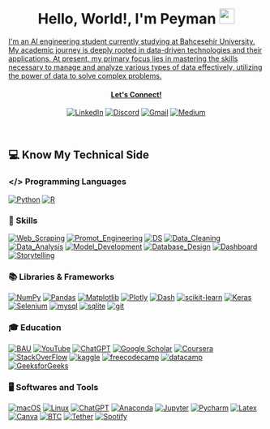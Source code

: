 <h1 align="center">Hello, World!, I'm Peyman
<a href="https://github.com/PeymanKh" target="_self">
		<img src="https://media.giphy.com/media/hvRJCLFzcasrR4ia7z/giphy.gif" width="30">
</h1> 

<p align="left">I'm an AI engineering student currently studying at Bahcesehir University. My academic journey is deeply rooted in data-driven technologies and their applications. At present, my primary focus lies in mastering the skills necessary to manage and analyze various types of data effectively, utilizing the power of data to solve complex problems.</p>

<h4 align="center">Let's Connect!</h4>
<p align="center">
	<a href="https://www.linkedin.com/in/peyman-khodabandehlouei/"><img src="https://img.shields.io/badge/LinkedIn-0077B5?style=for-the-badge&logo=linkedin&logoColor=white" alt="LinkedIn"/></a>
	<a href="https://discordapp.com/users/909543846709452841/"><img src="https://img.shields.io/badge/Discord-%235865F2.svg?style=for-the-badge&logo=discord&logoColor=white" alt="Discord"/></a>
	<a href="mailto:peymankhodabandehlouei@gmail.com"><img img src="https://img.shields.io/badge/Gmail-D14836?style=for-the-badge&logo=gmail&logoColor=white" alt="Gmail"/></a>
	<a href="https://medium.com/@peymankhodabandehlouei"><img src="https://img.shields.io/badge/Medium-12100E?style=for-the-badge&logo=medium&logoColor=white" alt="Medium"/></a>
</p>

<br>

## 💻 Know My Technical Side 

### </> Programming Languages
<p>
    <a href="https://www.python.org/"><img alt="Python" src="https://img.shields.io/badge/python-3670A0?style=for-the-badge&logo=python&logoColor=ffdd54"></a>
    <a href="https://www.r-project.org/"><img alt="R" src="https://img.shields.io/badge/r-%23276DC3.svg?style=for-the-badge&logo=r&logoColor=white"></a>

</p>

### 💼 Skills
<p>
    <a href="https://en.wikipedia.org/wiki/Web_scraping"><img alt="Web_Scraping" src="https://img.shields.io/badge/-Web_Scraping-00134d?style=for-the-badge&logo=data%3Aimage%2Fpng%3Bbase64%2CiVBORw0KGgoAAAANSUhEUgAAABgAAAAYCAYAAADgdz34AAAABHNCSVQICAgIfAhkiAAAAAlwSFlzAAAAsQAAALEBxi1JjQAAABl0RVh0U29mdHdhcmUAd3d3Lmlua3NjYXBlLm9yZ5vuPBoAAAOpSURBVEiJtZVNbFVlEIafme%2Fc0gqE3saQYmKsJYomCpoQf5Cf0KghSlGqYHpFYzTKksS4MrIxbkwMceFCkZgoSWtrxR9MSAW1gA0pVhdWEiEq6MKfFGhpags998y4OLftvfcAcQGTfJszX9535p13zgdXOeSSGXdhaO86xB9D9VVqwj%2F4vwVwJ6aDWhoJ8XZcPqapvRcR%2F%2F8E3x1oJsTvotaC2CbiPz%2FjmoV7EFuPOqh9CfM2EEYfQb0LOELwrVy%2FZagaSjPgA%2FsLuA1h2oLpQZa19lBz3XZM12MKJmD6IIy%2FTHOhG5fDwL0kMsDJjvbLd9D%2FzRbE30dNUYOQtOHFw0T6G2rzUQM1EAO1cUJYjMSr0KSHVCHDZQs3FjqzHRw6tJQk7MJU00r1DGO1eyF6GtP5pW%2FpcQXTeRSL7YyMfo7pWVxSPPH3%2BOOD2yoJ3IUk2onLnDKQPtauLeLR%2BlQWIUNC1MryrTGJHEy%2FCUAtFnZOE0QA9H7fSE76QPtQSy8m2ou7MPB1P8GPYqkCEACfVjfGXTj%2B0VsIJyCkEmJwavcimp7666ImupIhuAu9P5xFrH5miGqQ81sgWYZ4V9lgq45DsM0EfoTizxU58XM0nWiI2PdTMy71qFDh2jicQ6fyaJLKoZoqY%2BX1GSB5zEcJVY5XW8DvzTdEJL5wFthmSS6cHqGuPp%2BiluW0moQ8c3WUC%2FFF9MktjEiCoZRVZ2nFdXWCiVfuomW7cZzhcWVebZorv6%2FiEUlueKbKcqKJufXMsREsu%2BwV3QgjRHMXYFWdAkwlw0rbTScxGc14PNJ6TEYy%2Fp8507shI4SafGn5ynPnWLLp1EWqu7KR%2Fos6jl9LLnmOMG0zIEq%2B5aE7%2B9k3%2BCIhyYGR5imzaRJzX8sOjn61Ao1XVeRyU7u4te1MusmFJafpPv4oJveknAZx%2BATox%2FVhjBZU0g23Mo2RA8AOEl7Cw0bcUnmdIyxtex0qRh69gOn52TnIGt4ZzOH6RWY%2BXtI%2Fkb0MDuawsKZM%2F%2FOIPj%2BNOkuwefEQLs9iaqXLDTTOacWKuzEdywzZdRz1TiYmNmDSUPpueHiGO9YdyxIAPHFzJxaexHUSU0h0G63LT2P6ZpYgvMHq1cOYbis5aJJEC9x1f1d2yNXR%2FevtSPFt1FYgtpnhyU9ZlNuDzjyZvYzVbaBhbCPqHxKsn8BWVq48Vg11%2BUe%2F55cHkOLjmL0G%2FE1tUkATZ6Kmk%2FxkI2avEFkPLXfvv9Sjf9XjP38vvIIvjItEAAAAAElFTkSuQmCC"></a>
    <a href="https://en.wikipedia.org/wiki/Prompt_engineering"><img alt="Promot_Engineering" src="https://img.shields.io/badge/-Prompt_Engineering-e67300?style=for-the-badge&logo=data%3Aimage%2Fpng%3Bbase64%2CiVBORw0KGgoAAAANSUhEUgAAACAAAAAgCAMAAABEpIrGAAAAWlBMVEUAAAD%2F%2F%2F%2F%2F%2F%2F%2F%2F%2F%2F%2F%2F%2F%2F%2F%2F%2F%2F%2F%2F%2F%2F%2F%2F%2F%2F%2F%2F%2F%2F%2F%2F%2F%2F%2F%2F%2F%2F%2F%2F%2F%2F%2F%2F%2F%2F%2F%2F%2F%2F%2F%2F%2F%2F%2F%2F%2F%2F%2F%2F%2F%2F%2F%2F%2F%2F%2F%2F%2F%2F%2F%2F%2F%2F%2F%2F%2F%2F%2F%2F%2F%2F%2F%2F%2F%2F%2F%2F%2F%2F%2F%2F%2F%2F%2F%2F%2F%2F%2F%2F%2F%2F%2F%2F%2F%2F%2F%2F%2F%2F%2F%2F%2F%2F9ZMre9AAAAHXRSTlMADA0VFhcZMjOZmpucnb6%2FwcXMzs%2FS09XX2O3u79o46voAAACISURBVDjL1ZPHCoAwEEQtscXeS5z%2F%2F00limDcDYIn95LDPLZOHOcf4WUryFCpp4EcbEgNKER06giLfgGu%2BKm8A4ousAMtxsAKiB5zaO3BJ4h7kwRhTCEGNJ%2BAvcRkKyGe%2Bn3M4alTi6quQ5YGUDd6kTzw6ZqsYeLTMBlvueQwrVS0vCTuT%2F7dBnsQGZ%2BNwgOhAAAAAElFTkSuQmCC"></a>
    <a href="https://en.wikipedia.org/wiki/Data_structure"><img alt="DS" src="https://img.shields.io/badge/-Data_Structures_&_Algorithms-ccccff?style=for-the-badge&logo=data%3Aimage%2Fpng%3Bbase64%2CiVBORw0KGgoAAAANSUhEUgAAACAAAAAgCAMAAABEpIrGAAAArlBMVEUAAAAAAAAAAAAAAAAAAAAAAAAAAAAAAAAAAAAAAAAAAAAAAAAAAAAAAAAAAAAAAAAAAAAAAAAAAAAAAAAAAAAAAAAAAAAAAAAAAAAAAAAAAAAAAAAAAAAAAAAAAAAAAAAAAAAAAAAAAAAAAAAAAAAAAAAAAAAAAAAAAAAAAAAAAAAAAAAAAAAAAAAAAAAAAAAAAAAAAAAAAAAAAAAAAAAAAAAAAAAAAAAAAAAAAABeyFOlAAAAOXRSTlMAAQIDBwgKCxARFhcYGiBISVBRV1h2d3uEhoiLjJCSlZe0uru9xMrM0dLW3d7f5%2B7w9ff4%2Bfr7%2Ff6JUJECAAAA6klEQVQ4y82S2RKCMAxFI%2BICrrhExd2676II%2Ff8fE7pAHeuDLw73JXeaM22SBiCVsaFM2zzoVaZC5QwDxSfPP4tfAGi77v3uuo4%2Bm7NiXa8s5DTAnCpaaIBzsEkUnHWAl3rvAxgQ8ggImRqRnxASPAgZqnkzFG9XAGxZh6kABXlYBahKX%2FgvkBRpp0WGapEw4m2OYz%2FjbfZ%2FGFSXjddXR%2B2z0BPAkX7RSQAnaiUS383EgQbihSJ2Yu8geh5iiy0PIr0gNuEmrqulKxeWACqicR%2Fke%2FX3pa1LnwlgxeM%2B%2Bhpjx%2F06WjzzwP3yBaK%2FZD2IVc9rAAAAAElFTkSuQmCC"></a>
    <a href="https://en.wikipedia.org/wiki/Data_cleansing"><img alt="Data_Cleaning" src="https://img.shields.io/badge/-Data_Cleaning-008000?style=for-the-badge&logo=data%3Aimage%2Fpng%3Bbase64%2CiVBORw0KGgoAAAANSUhEUgAAACAAAAAgCAYAAABzenr0AAAABHNCSVQICAgIfAhkiAAAAAlwSFlzAAAOxAAADsQBlSsOGwAAABl0RVh0U29mdHdhcmUAd3d3Lmlua3NjYXBlLm9yZ5vuPBoAAANQSURBVFiFxZZNiJZVFMd%2Fxx6ZcRgnk0QRhVlYYZFkmiI2BTais2khRLowRGiRIioWI5KgiBiCJiItnHTRskRciGi%2BlpGfNAs3ipWf4Awtxm9Rcz7%2BLe55mPs%2BM%2BP7jPMM%2FeHhPffc%2F3vO%2F36de%2BF%2FhkmqAVYBrwxD%2FMfAHjO7MyBD0goNL7Y9T%2BEIoC5qHwWuuN0J%2FATcHtoklMXvgySyr5hZk6Q5wBngoJktlrQK2O2cdcChHElrgVZgZCViLKBeUjMw29vzJH0BLIs4W4GvcwhI8iRPiZ2R%2FU3UNw74LsOv9m8w6Kok4ACwABg7yMB58AjYHzskrQFeAw6Z2XHLdI4F3i0g8SUza886JY0EOggb8xlQnWQ49UBzAQJ2AH0EALPoPRWtZqbElX0AjPeOvQUIGC3pE%2BAecMLMetzfGHFKePLFw1yIvkozSjoV%2BRsgFKL6SFUH8G%2FUbgd6GBrqPXkdYQkAHgLnoLwOtAFTgI%2BAw8AxoAnYCGx2zvfAHzmSVgE7M%2FE%2FpLc2%2FGZmnVkBdcBM4D1vTwamAW9HnBnAyzkEjMrEBpgf2aXUSAC5PRr4PSK9CVzIBJnu34sg3oDHU2MEcBJ48IJBK%2BEpcEzSJGCq%2B9rN7FJKSMzsPD6tXihqC0h8z8zSmUXSsqiv1JfeS2ws4NhtlzRN0lpJcyQl%2Ftsi6bqkpXFO88TVhI0zVPQQSmwbvS%2Bs%2B8CvPvIS8HdUmEBSg6SnBYxckn6WVCPpc0k%2FSuroh3NT0j5JH0N4EzZTfg0PBZ8C7wNjfLS%2FEEp8I%2BEYzqX8Ol%2BU4MvgU9UALAS2E47gImAT8JlzTgMXB0jeDZwCfiAUonStL7qYb4ElwDsuphGojYvFE%2BAGcNXbd4CbwK2IcwO4NoCAE56gKuN%2Fy7%2FVhMfPWRe00szOIml9tD4PJXVG7bs5175H0uuSLke%2BLkn3n%2FOfPyEUor8itbWUl9AxA4w2i5PAROCNyLerwn9KEArRQUnTgVdzJusPV4EtUfsy0EJ4RadoA%2F4h3Cfg5TgBMLNszR80JKVnuxtYTrhZY7QANS6gizBrxULSFEnz3f4ys%2BZzJbW6fabw5P2IeUnSLEkbJB2RNEFStwvYXDlC8YKqJDX5zOTd3MOP%2FwBX5yGm4bYZ7QAAAABJRU5ErkJggg%3D%3D"></a>
    <a href="https://en.wikipedia.org/wiki/Data_analysis"><img alt="Data_Analysis" src="https://img.shields.io/badge/-Data_Analysis-660066?style=for-the-badge&logo=data%3Aimage%2Fpng%3Bbase64%2CiVBORw0KGgoAAAANSUhEUgAAACAAAAAgCAYAAABzenr0AAAABHNCSVQICAgIfAhkiAAAAAlwSFlzAAAOxAAADsQBlSsOGwAAABl0RVh0U29mdHdhcmUAd3d3Lmlua3NjYXBlLm9yZ5vuPBoAAAIfSURBVFiFxZU7axRhFIafb6NG0cg2FtpoYRILUUQsTCNE0ogW2iSFhf4Gwc5fo40IGlBwCV4aCUYsRCy0UZT1FgiJq8FgSB6LmdFxspeZnc36NsPMd3mfc8433wmUlFoFFoEl4BNQBx4B0yGEN2X3zwVgaz1TT%2F9PgET31D29MtytHlSPqwM5AVTfqUe6MdyhXlJvqfOZTasFAFQbuSHUQfWautBmw6IAGmWifTnUoD7OsVk3AKp325nvjZ8j6sdNAlAdb2Y%2BoS6r53NClAGYy5ofVr%2FFg79yQpQBUB1J1%2FxJZjANMazWNwHgagJwscWENMSoGzNRFqCGWjH6NVqpHURZgFfJweukVhBlARYrwJmOtxJsBW6qF%2BION07U%2BcqqGtRZ4GTOBavAVAjhtjoKfABWgGq3BEGdB4p0qlVgMoRwB0DdCWwrsL4RQlhLXrZQnH4F%2BBqbjwE1YKjA%2BmPAiz9v6lKBQ%2FNDPZWY%2B%2FfiKqL9%2F%2BCor%2Ftovq4OZgFqORY2jNKdmDe6MFf9kq1HBZjpULNl4FwIYTaGuF%2Bw5mk93PBFPdSHyBNNNsVSH%2FTBfEFtnrnYIK1eHLisrrQtjnojntjryFXfqts7AexSn9v7yH%2BqJ9qapyAGehz5mjqVyzwNYZSJsvpu3MILSx1Sr5cwf6ke7co8AzKmzhQwfq9eVit5PUJOkGHgLDABHAD2EbXgOvAZeApMA3MhhPUiQf4GOFAcyODl%2BWEAAAAASUVORK5CYII%3D"></a>
        <a href="https://en.wikipedia.org/wiki/Machine_learning"><img alt="Model_Development" src="https://img.shields.io/badge/-ML_Model_Development_&_Validation-00ace6?style=for-the-badge&logo=data%3Aimage%2Fpng%3Bbase64%2CiVBORw0KGgoAAAANSUhEUgAAACAAAAAgCAYAAABzenr0AAAABHNCSVQICAgIfAhkiAAAAAlwSFlzAAAOxAAADsQBlSsOGwAAABl0RVh0U29mdHdhcmUAd3d3Lmlua3NjYXBlLm9yZ5vuPBoAAANGSURBVFiFtZdbiFdVFIe%2FNejMpN2UGA0q7SGohwSJXrpQ5kPRTIFEhUFRBKGiA1FITFDQQxJCKWFO%2BBQ%2B1EMvkV2emm4U0Y2YpDByqLAUL9nFjJHm6%2BFs48yec%2Fn%2Fx2nB4Zyz19pr%2Fdbaa6%2B9NsyC1O3qsdJzRB2pkFuqPqVuVVfMxlYdgAln0lji9aqL1AvV%2FSX%2B31Ugerow2qfeou4EljaI3gMcA34GLi2N9wH3dgRAXaG%2Bpz6YPBoGfgTeAtYB%2FQ0AjgKfA19X8H5vmDfN%2BOEUtin1QEW4q2gs0xPq6yX%2BPvWCbox3S2MV%2BkK9UR1UF6SxJepqdUkVgC9mabwSQIX%2BIfVEkv9THZyXybwGrGxTBBwHPqJItB7gYmCyg3nPAgvS98L0Pw3hWeqvDV7uVdeo8yu8izbr6vFM39E8AsPA%2BTXzdwEbI2IyreMQsBz4B%2FgWeAP4o8ZwACPAuRlrd5SEzgZ%2BABZX6NgZERvUfmALsAHozWTeiYjV6nLg6oy3BlibAG4DlgGfAC%2BWUd5RE%2FYv1flpeT5oS0L1%2Fhr%2BhHpl7ll5CW6vCh8wEhGn1G3AdTUyZRoHnsnGTgCjEXF4hrT6nPqZ%2BlcF6l%2FUHnWZeqrB%2B%2F8i0EYWdeER9frTA1MNSl9JMsMtxjsCoD6czdk0D2jaPj%2Bl92WdeJeMrAV21LDzXfBY22nYurfPlHoAG%2FgXpfe%2BThVGxMsRsbjqAR4tiQpsQd1hfRIetEjCS5y7JLzBIgmvhVKI1ZeA%2ByrmDEbEm%2BrzwMYG3e9GxCr1KuDOjFe%2FDUsA6grRVxaFqF99vy0CdlmIOi3FoxGxXu0Dnk6RONNS%2FCkwmkdhc4OHu9TeJDegPmDR8T6p3qWe0xDdUB93Zs3Zngu2HcffWCxV7v2cHcebqT%2BOAS4HXgV%2BUz8GDlAs4%2BmGZKgFwyHgvNL%2F9KT0%2F2%2FJBi1aMdP71lzgCosDaE4AWNSQVRa94MI0NqDepA7UoZzLtnxPif%2BdbW15BuJD9SGLi8km9VAnANTbLCrreIXMEx0BqAHVp96svqCebABQV4hUt84aQAZmogFA%2BXL6fYl%2F0paWrBt6G7i79D8F7AGIiEnSHUG9BlhPcRfYHRHjuaJ%2FAa75KjXIoR57AAAAAElFTkSuQmCC"></a>
        <a href="https://en.wikipedia.org/wiki/Database_design"><img alt="Database_Design" src="https://img.shields.io/badge/-Database_Design-00802b?style=for-the-badge&logo=data%3Aimage%2Fpng%3Bbase64%2CiVBORw0KGgoAAAANSUhEUgAAACAAAAAgCAYAAABzenr0AAAABHNCSVQICAgIfAhkiAAAAAlwSFlzAAAOxAAADsQBlSsOGwAAABl0RVh0U29mdHdhcmUAd3d3Lmlua3NjYXBlLm9yZ5vuPBoAAAMNSURBVFiFzZdPbFRVFMZ%2Fd2hppyNFWbAgVjRVC8ZiZEmi%2FNHgyg0Lty40sGAlIS7cmKgLV7rSGCPg2g0JYUUgQWpYGmMJFEykGNLoQqSlldLW%2Bbk4d%2BB1OjNgOs%2F0S07m5s179zv3vPt9575EB6iDwCvADmAEeBJ4PMdgDoAZYDrHbeAmMAH8DPyQUprpxNNMOqAeUsfUJVePpTzXQbX6MPJ96o0ukLbDpLq3Hfl2da5E8gZm1W0N3kohh2eBziXqDgaA51r%2Bo%2B5XL5W4%2BnH19SJnpUgO3AVGgX3Al8A1oL6K1daBq3muvYSaFjIXAKmQwHvAZ8A54DvgdEppSu0nJLgN2ApsIl5VlZAjhPTu5rgFTGbiqymleXUL8CbwVl7ckZTS5wA9LbJ%2BLYfqOHAlTzYBXMwkt4F54O%2F8zADQnxOqAkPAAWBEfQF4sbjYIlolUKzOjhylofLwW8rFmkrgHOHhZeMmcHbFVTWpg%2BrH6h8leMDv6keZ4%2F6GLMrwMLHhPiSk9CqhhlFCgk8D6x5xlf8QUrwCjBPVvQBsBI4Ckymlr2C5CtYDB4G3gfPAKeAY8GtKqa72Ac8ANaINV%2FMYYI6Q50weX08p3VMrwDCwH3gf2A30AUcapK1k2Ae8kQPgnnqN8IIbhP7vALN5DLAZeAzYQPjBVnUEeD7P1xadfKCY0GiOrmNNyXA1Tee%2FYiWXWlO%2FVeslSLCBunpcrbVKYEjtVXeqx9RbXST%2BU%2F1GfTlzDDV4m9vxYeAT4CSxy3fywAe2E6emfkLPNUK6AAuE%2FKYJZfxCdM8Jwgd%2BJBRyAPgA%2BKJdOx4GTgBfE8ZxBrgMjBHaXmqqWgUgpVRvut5DeMYI0f8%2FJY73vc2VbyfDXh6cCxpYUKfySueBv%2FIvxqHliVydGrClUJ2OeBQfaGA9YcddxZrygcX%2Fkfc%2BVzGBs8T7LRtzxOZeCXWP8flUFq6ruzump1bVd9Xv1cUukC6q59V3DLUsQ8ujciGZDcAu4CVC008RchskzGhjvnWa5Z%2FnvxHt%2ByfgYkppth3Hv5eqTDQ3fSDbAAAAAElFTkSuQmCC"></a>
        <a href="https://en.wikipedia.org/wiki/Dashboard_(computing)"><img alt="Dashboard" src="https://img.shields.io/badge/-Interactive_Dashboard_Development-990000?style=for-the-badge&logo=data%3Aimage%2Fpng%3Bbase64%2CiVBORw0KGgoAAAANSUhEUgAAACAAAAAgCAMAAABEpIrGAAAAUVBMVEUAAAD%2F%2F%2F%2F%2F%2F%2F%2F%2F%2F%2F%2F%2F%2F%2F%2F%2F%2F%2F%2F%2F%2F%2F%2F%2F%2F%2F%2F%2F%2F%2F%2F%2F%2F%2F%2F%2F%2F%2F%2F%2F%2F%2F%2F%2F%2F%2F%2F%2F%2F%2F%2F%2F%2F%2F%2F%2F%2F%2F%2F%2F%2F%2F%2F%2F%2F%2F%2F%2F%2F%2F%2F%2F%2F%2F%2F%2F%2F%2F%2F%2F%2F%2F%2F%2F%2F%2F%2F%2F%2F%2F%2F%2F%2F%2F%2F%2F%2F%2F%2F%2F%2F%2F8IN%2BdeAAAAGnRSTlMABwgqK0pLTE1zdHV2np%2BgoaeoqsjJyvP0%2FHwrmpcAAACcSURBVDjLzZPJDsMgDESH0uwthBLW%2F%2F%2FQnhJijFQ1p8xtRg8bI4ynT3lX1AIQazyC5CV8PmsGFhI4JOIN8CFBArHZApYmtwAisYoDmtiOA2I2dte7AweY%2FgYer9JCDQ1gJba%2FMCZ7KEWCwIGhKskA9Oq4tZlEA6h0ARhPLZZGi5EE%2BsKYd%2Fy0P1fPET%2FVy7tBulIjKAEIHcr5TX4BkAtVjPuqcP0AAAAASUVORK5CYII%3D"></a>
        <a href="https://www.techtarget.com/searchcio/definition/data-storytelling"><img alt="Storytelling" src="https://img.shields.io/badge/-Data_Storytelling-336600?style=for-the-badge&logo=data%3Aimage%2Fpng%3Bbase64%2CiVBORw0KGgoAAAANSUhEUgAAACAAAAAgCAYAAABzenr0AAAABHNCSVQICAgIfAhkiAAAAAlwSFlzAAAOxAAADsQBlSsOGwAAABl0RVh0U29mdHdhcmUAd3d3Lmlua3NjYXBlLm9yZ5vuPBoAAAJuSURBVFiFxZbLS1VRFMa%2FlWYTraAGSVjSgyiaphA5uSAkgjQvaio9ILJB0KDuIGhogwxCgqBRk0iaCFGTgqg%2FQAsUsotE9qTrNTL7NTgLO5x77rnnIfXB5pyz9lrr%2B%2FY6e2%2BWVADAJmBLkRyFAEwBs%2F9TwBKwVCRHa1ENPtZWANAqaZeZvWkSf13S72YkwE5JFTNbSaUKuEyAcqqA5FxXPdelLEG9QM0DR2Lm29znmI8eoC3Gb8Rz1IDDWZX3A1VgPGTbAYwDX6nHF%2BA20BXyvwMsAv2ZyEMJOoAWfz%2Fpu74ZasAJj2kBOnKRR4ScTUEcxenCxE5%2BBFiOIXgOjAKTDQQsk%2FW%2Fx5Ab8DKSuAL0hXy2JVThBWBFBPRGElaB%2FT7XDVwAniYIADiUxNHsJhyMfN8ysymgR9JjSWk22KCkV4kCgL2Szvv3oqSymX2TtDvi%2F8if11KSS9Ie52iXVJbULmlF0g0zey2fvBgp21G3T0TLCawnOPNpMeG5%2BiL2K6sVkDQmaca%2Fv0uadPu7yGruS%2FokaXPK1UvSnD%2BfSRpQULlfIY7GAM5lWGkjnEniSDwiwFZJFUkb0iw1Bj8ldZnZh0YO65KizeyjpHs5ySXpbhJ5KhD0fbM5Sj8DbCxEHhJxEJjLQP4WOLAWxCWCbkZAJ7CQgnwB6PSYbmAgL3nZEz4I2aZTCJgO%2BT90W7bOChj2wBpQKiCgxN%2FOajiOq9EpQNJ7SUNm9iST%2BhA8dkjSvAp2z4EqGAM%2BNxk3CxP9S%2BRqFoDtqr8df5jZfHFJzclPJWzA41nzJV7FDVDX%2F6eci0XeX7BPQWMRRnW1wciAP9XrKsc1WpA3AAAAAElFTkSuQmCC"></a>


</p>


### 📚 Libraries & Frameworks
<p>
    <a href="https://numpy.org/"><img alt="NumPy" src="https://img.shields.io/badge/numpy-%23013243.svg?style=for-the-badge&logo=numpy&logoColor=white"></a>
    <a href="https://pandas.pydata.org/"><img alt="Pandas" src="https://img.shields.io/badge/pandas-%23150458.svg?style=for-the-badge&logo=pandas&logoColor=white"></a>
    <a href="https://matplotlib.org/"><img alt="Matplotlib" src="https://img.shields.io/badge/Matplotlib-%23ffffff.svg?style=for-the-badge&logo=matplotlib&logoColor=black"></a>
    <a href="https://plotly.com/python/"><img alt="Plotly" src="https://img.shields.io/badge/Plotly-%233F4F75.svg?style=for-the-badge&logo=plotly&logoColor=white"></a>
    <a href="https://dash.plotly.com/"><img alt="Dash" src="https://img.shields.io/badge/-Dash-black?style=for-the-badge&logo=plotly&logoColor=white"></a>
    <a href="https://scikit-learn.org/stable/"><img alt="scikit-learn" src="https://img.shields.io/badge/scikit--learn-%23F7931E.svg?style=for-the-badge&logo=scikit-learn&logoColor=white"></a>
    <a href="https://keras.io/api/"><img alt="Keras" src="https://img.shields.io/badge/Keras-%23D00000.svg?style=for-the-badge&logo=Keras&logoColor=white"></a>
    <a href="https://selenium-python.readthedocs.io/"><img alt="Selenium" src="https://img.shields.io/badge/-selenium-1E90FF?style=for-the-badge&logo=selenium&logoColor=white"></a>
    <a href="https://www.mysql.com/"><img alt="mysql" src="https://img.shields.io/badge/mysql-4479A1.svg?style=for-the-badge&logo=mysql&logoColor=white"></a>
    <a href="https://sqlite.org/"><img alt="sqlite" src="https://img.shields.io/badge/sqlite-%2307405e.svg?style=for-the-badge&logo=sqlite&logoColor=white"></a>
    <a href="https://www.git-scm.com/"><img alt="git" src="https://img.shields.io/badge/git-%23F05033.svg?style=for-the-badge&logo=git&logoColor=white"></a>

</p>

### 🎓 Education

<p>
    <a href="https://int.bau.edu.tr/"><img alt="BAU" src="https://img.shields.io/badge/Bahcesehir%20University-white?style=for-the-badge&logo=data%3Aimage%2Fjpeg%3Bbase64%2C%2F9j%2F4AAQSkZJRgABAQAAAQABAAD%2F2wBDAAQDAwQDAwQEBAQFBQQFBwsHBwYGBw4KCggLEA4RERAOEA8SFBoWEhMYEw8QFh8XGBsbHR0dERYgIh8cIhocHRz%2F2wBDAQUFBQcGBw0HBw0cEhASHBwcHBwcHBwcHBwcHBwcHBwcHBwcHBwcHBwcHBwcHBwcHBwcHBwcHBwcHBwcHBwcHBz%2FwAARCAAfACgDAREAAhEBAxEB%2F8QAGAAAAwEBAAAAAAAAAAAAAAAABQYIAAf%2FxAAvEAABAwMDAgIJBQAAAAAAAAABAgMFBAYRABIxEyEHUQgUFSIyQUJxgSMzUlOh%2F8QAGQEAAwEBAQAAAAAAAAAAAAAAAAUGAwQC%2F8QANBEAAQMBBQUECQUAAAAAAAAAAQADEQIEEiFBYRMUMVGBBULB4QYVMpGhorHR8BYXQ3Hi%2F9oADAMBAAIRAxEAPwC%2FtCEBu%2B8IuyIV6UlXihpJ2NtoGXH3DnDaE%2FUo44%2FJwAdb2ez12iu42PLUrF9%2Bhig11nz0Ckpv0kLtRLi9F%2B9BrrzQGFC%2F0gyGg52V%2Fb3zv8%2B2NvbVUexWLm7d6JvazHu08VMjtd%2B9vHdmI0iffr4KuLTuyLvSGalYl%2Fq06yULQoYcZcHxNrT9Kh8x%2BRkEHUo%2BxWxWaHBj%2BYjRUzD9D9F%2Bg%2FnIo3rFbIZcM01bkFIyz7NQ%2BzQsLfW1TNlbigkEkJSOTrRlsu1hsGJwxWbrgboNZyUYXTOXJ4jXDUXBItKQ%2Fbq6aXo49pRWyuLUtO9xs8LIwlSl%2FMKUO23AsGGmbK2GqOFc0k53uR5aD7ypR9x60uFyvjRFQGV3mPE%2FZNaPBvY2zb62iKBu%2B1uFR49RFIHc58umAn765fWUkug47P5r0fVdI7P%2FAIstp8In6JTs6fuXwznKWcomlOu3Al%2BakY91RQy1G7z03HDwhRytSVcgbE99xGuq0tM2tstVH2IpBzvZgc9R%2FZyXNZ3XrLWHKR7U1EZXZwnw6K04KXan4WglGWahlmtYQ%2BhuobLbiAoZAUk8HvqPdbLdZoOWGCrG6w5QKxmiGs17XOZ%2B36SyKNcvFW6mSZpVvOppEObDSodB6wbG05bUfeLfAOSB5NbJVvjmxdduTGMTJHCcRjyPRJe0q67AybQwztLsyJggHjGBkcx1SMfSJoy0WzaqS3jG31oYxjb%2FAA8u3208%2FSlcztvh5qQ%2FcGjhu3zf5T3AW9S3nSol5a3kxjdU60%2BqkW5vNUGgOj1RtGEIPvJb4zhRHmitVW6Vllpy%2FEiYiJ4xicTmeisOza67cyLQ%2Bzs70GJkkDhOAjQdV0TStOVtCFtCEgp8H7bTdvt8U5z%2B4KPA6Idz8eP9xxnvpx68tW67tPXOOX5ipseitgFu327rd7s848OEp%2B0nVItoQv%2FZ&logoColor=white"></a>
    <a href="https://www.youtube.com/"><img alt="YouTube" src="https://img.shields.io/badge/YouTube-%23FF0000.svg?style=for-the-badge&logo=YouTube&logoColor=white"></a>
    <a href="https://openai.com/chatgpt/"><img alt="ChatGPT" src="https://img.shields.io/badge/chatGPT-74aa9c?style=for-the-badge&logo=openai&logoColor=white"></a>
    <a href="https://scholar.google.com/"><img alt="Google Scholar" src="https://img.shields.io/badge/Google%20Scholar-4285F4?style=for-the-badge&logo=google-scholar&logoColor=white"></a>
    <a href="https://www.coursera.org/"><img alt="Coursera" src="https://img.shields.io/badge/Coursera-0056D2?style=for-the-badge&logo=Coursera&logoColor=white"></a>
    <a href="https://stackoverflow.co/"><img alt="StackOverFlow" src="https://img.shields.io/badge/-Stackoverflow-FE7A16?style=for-the-badge&logo=stack-overflow&logoColor=white"></a>
    <a href="https://www.kaggle.com/"><img alt="kaggle" src="https://img.shields.io/badge/Kaggle-035a7d?style=for-the-badge&logo=kaggle&logoColor=white"></a>
    <a href="https://www.youtube.com/c/Freecodecamp"><img alt="freecodecamp" src="https://img.shields.io/badge/Freecodecamp-%23123.svg?&style=for-the-badge&logo=freecodecamp&logoColor=green"></a>
    <a href="https://app.datacamp.com/"><img alt="datacamp" src="https://img.shields.io/badge/Datacamp-05192D?style=for-the-badge&logo=datacamp&logoColor=03E860"></a>
    <a href="https://www.geeksforgeeks.org/"><img alt="GeeksforGeeks" src="https://img.shields.io/badge/GeeksforGeeks-298D46?style=for-the-badge&logo=geeksforgeeks&logoColor=white"></a>
</p>


### 🖥️ Softwares and Tools

<p>
    <a href="https://en.wikipedia.org/wiki/MacOS"><img alt="macOS" src="https://img.shields.io/badge/mac%20os-000000?style=for-the-badge&logo=apple&logoColor=white"></a>
    <a href="https://en.wikipedia.org/wiki/Linux"><img alt="Linux" src="https://img.shields.io/badge/Linux-FCC624?style=for-the-badge&logo=linux&logoColor=black"></a>
    <a href="https://openai.com/chatgpt"><img alt="ChatGPT" src="https://img.shields.io/badge/chatGPT-74aa9c?style=for-the-badge&logo=openai&logoColor=white"></a>
    <a href="https://www.anaconda.com/"><img alt="Anaconda" src="https://img.shields.io/badge/Anaconda-%2344A833.svg?style=for-the-badge&logo=anaconda&logoColor=white"></a>
    <a href="https://jupyter.org/"><img alt="Jupyter" src="https://img.shields.io/badge/jupyter-%23FA0F00.svg?style=for-the-badge&logo=jupyter&logoColor=white"></a>
    <a href="https://www.jetbrains.com/pycharm/"><img alt="Pycharm" src="https://img.shields.io/badge/pycharm-143?style=for-the-badge&logo=pycharm&logoColor=black&color=black&labelColor=green"></a>
    <a href="https://www.overleaf.com/"><img alt="Latex" src="https://img.shields.io/badge/latex-%23008080.svg?style=for-the-badge&logo=latex&logoColor=white"></a>
    <a href="https://www.canva.com/"><img alt="Canva" src="https://img.shields.io/badge/Canva-%2300C4CC.svg?style=for-the-badge&logo=Canva&logoColor=white"></a>
    <a href="https://bitcoin.org/"><img alt="BTC" src="https://img.shields.io/badge/Bitcoin-000000?style=for-the-badge&logo=bitcoin&logoColor=F7931A"></a>
    <a href="https://tether.to/en/"><img alt="Tether" src="https://img.shields.io/badge/tether-168363?style=for-the-badge&logo=tether&logoColor=white"></a>
    <a href="https://open.spotify.com/"><img alt="Spotify" src="https://img.shields.io/badge/Spotify-1ED760?style=for-the-badge&logo=spotify&logoColor=white"></a>
</p>

